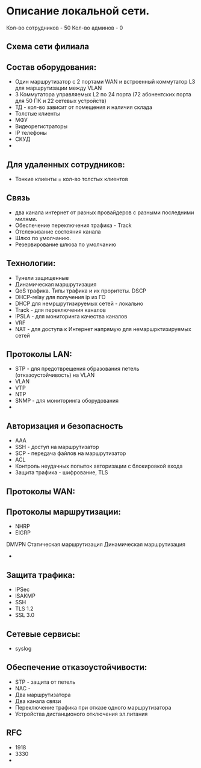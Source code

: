 # Описание локальной сети.

Кол-во сотрудников - 50
Кол-во админов - 0

## Схема сети филиала

## Состав оборудования:
- Один маршрутизатор с 2 портами WAN и встроенный коммутатор L3 для маршрутизации между VLAN
- 3 Коммутатора управляемых L2 по 24 порта (72 абонентских порта для 50 ПК и 22 сетевых устройств)
- ТД - кол-во зависит от помещения и наличия склада
- Толстые клиенты
- МФУ
- Видеорегистраторы
- IP телефоны
- СКУД
- 

## Для удаленных сотрудников:
- Тонкие клиенты = кол-во толстых клиентов


## Связь
- два канала интернет от разных провайдеров с разными последними милями.
- Обеспечение переключения трафика - Track
- Отслеживание состояния канала
- Шлюз по умолчанию.
- Резервирование шлюза по умолчанию

## Технологии:
- Тунели защищенные
- Динамическая маршрутизация
- QoS трафика. Типы трафика и их проритеты. DSCP
- DHCP-relay для получения ip из ГО
- DHCP для немршрутизируемых сетей - локально
- Track - для переключения каналов
- IPSLA - для мониторинга качества каналов
- VRF
- NAT - для доступа к Интернет напрямую для немаршрктизируемых сетей

## Протоколы LAN:
- STP - для предотврещения образования петель (отказоустойчивость) на VLAN
- VLAN
- VTP
- NTP
- SNMP - для мониторинга оборудования
- 

## Авторизация и безопасность
- AAA
- SSH - доступ на маршрутизатор
- SCP - передача файлов на маршрутизатор
- ACL
- Контроль неудачных попыток авторизации с блокировкой входа
- Защита трафика - шифрование, TLS

## Протоколы WAN:

## Протоколы маршрутизации:
- NHRP
- EIGRP

DMVPN 
Статическая маршрутизация
Динамическая маршрутизация


- 

## Защита трафика:
- IPSec
- ISAKMP
- SSH
- TLS 1.2
- SSL 3.0

## Сетевые сервисы:
- syslog

## Обеспечение отказоустойчивости:
- STP - защита от петель
- NAC - 
- Два маршрутизатора
- Два канала связи
- Переключение трафика при отказе одного маршрутизатора
- Устройства дистанционого отключения эл.питания

## RFC
- 1918
- 3330
- 
